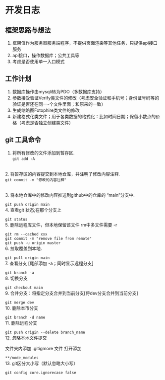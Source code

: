 # 开发日志 #

## 框架思路与想法 ##

1. 框架值作为服务器服务端程序，不提供页面渲染等其他任务，只提供api接口服务
2. api接口，操作数据库；公共工具等
3. 考虑是否使用单一入口模式

## 工作计划 ##

1. 数据库操作由mysqli转为PDO（多数据库支持）
2. 参数接受验证Verify类文件的修改（考虑安全验证和手机号；身份证号码等的验证是否还在同一-个文件里面；和原来的一致）
3. 生成缩略图Fotophire类文件的修改
4. 新建格式化类文件；用于各类数据的格式化：比如时间日期；保留小数点的价格（考虑是否独立创建类文件）

## git 工具命令 ##

1. 将所有修改的文件添加到暂存区.
\
``
git add -A
``

\
2. 将暂存区的内容提交到本地仓库，并注明了修改内容注释.
\
``
git commit -m "修改的内容注释"
``

\
3. 将本地仓库中的修改内容推送到github中的仓库的 “main”分支中.

``
git push origin main
``
\
4. 查看git 状态;在那个分支上

``
git status
``
\
5. 删除远程库文件，但本地保留该文件    rm中多文件需要 -r

``
git rm --cached xxx
``
\
``
git commit -m "remove file from remote"
``
\
``
git push -u origin master
``
\
6. 拉取覆盖到本地.

``
git pull origin main
``
\
7. 查看分支 [尾部添加 -a；同时显示远程分支]

``
git branch -a
``
\
8. 切换分支

``
git checkout main
``
\
9. 合并分支：将指定分支合并到当前分支[将dev分支合并到当前分支]

``
git merge dev
``
\
10. 删除本币分支

``
git branch -d name
``
\
11. 删除远程分支

``
git push origin --delete branch_name
``
\
12. 忽略本地文件提交

文件夹内添加 .gitigmore 文件
打开添加

``
**/node_modules
``
\
13. git区分大小写（默认忽略大小写）

``
git config core.ignorecase false
``

